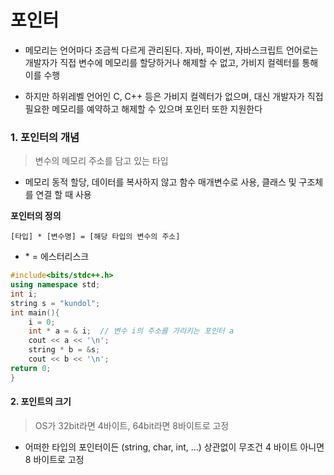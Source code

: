 # 포인터

- 메모리는 언어마다 조금씩 다르게 관리된다. 자바, 파이썬, 자바스크립트 언어로는 개발자가 직접 변수에 메모리를 할당하거나 해제할 수 없고, 가비지 컬렉터를 통해 이를 수행

- 하지만 하위레벨 언어인 C, C++ 등은 가비지 컬렉터가 없으며, 대신 개발자가 직접 필요한 메모리를 예약하고 해제할 수 있으며 포인터 또한 지원한다

### 1. 포인터의 개념

> 변수의 메모리 주소를 담고 있는 타입

- 메모리 동적 할당, 데이터를 복사하지 않고 함수 매개변수로 사용, 클래스 및 구조체를 연결 할 때 사용

**포인터의 정의**

```
[타입] * [변수명] = [해당 타입의 변수의 주소]
```

- \* = 에스터리스크

```cpp
#include<bits/stdc++.h>
using namespace std;
int i;
string s = "kundol";
int main(){
    i = 0;
    int * a = & i;  // 변수 i의 주소를 가리키는 포인터 a
    cout << a << '\n';
    string * b = &s;
    cout << b << '\n';
return 0;
}
```

#### 2. 포인트의 크기

> OS가 32bit라면 4바이트, 64bit라면 8바이트로 고정

- 어떠한 타입의 포인터이든 (string, char, int, ...) 상관없이 무조건 4 바이트 아니면 8 바이트로 고정
